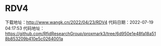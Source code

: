 # RDV4
下载地址：http://www.wangk.cn/2022/04/23/RDV4
代码日期：2022-07-19 04:17:53
代码地址：https://github.com/RfidResearchGroup/proxmark3/tree/6d950e1e48fa18a518b853209b410e5c0264001a

